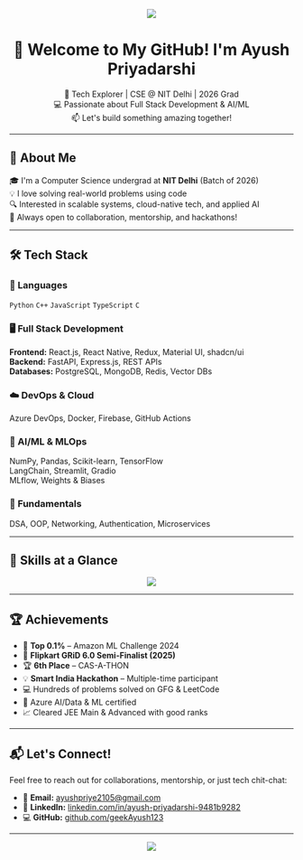 <!-- Typing animation banner -->
<p align="center">
  <img src="https://readme-typing-svg.demolab.com/?lines=Hey+there!+I'm+Ayush+Priyadarshi;Full+Stack+%26+AI+Enthusiast;Always+Learning+New+Things!&center=true&size=24&color=58A6FF&pause=1000" />
</p>

<h1 align="center">🌟 Welcome to My GitHub! I'm Ayush Priyadarshi</h1>
<p align="center">
  🚀 Tech Explorer | CSE @ NIT Delhi | 2026 Grad <br/>
  💻 Passionate about Full Stack Development & AI/ML <br/>
  📫 Let's build something amazing together!
</p>

---

## 🧠 About Me

🎓 I'm a Computer Science undergrad at **NIT Delhi** (Batch of 2026)  
💡 I love solving real-world problems using code  
🔍 Interested in scalable systems, cloud-native tech, and applied AI  
🤝 Always open to collaboration, mentorship, and hackathons!

---

## 🛠️ Tech Stack

### 🧰 Languages  
`Python` `C++` `JavaScript` `TypeScript` `C`  

### 🖥️ Full Stack Development  
**Frontend:** React.js, React Native, Redux, Material UI, shadcn/ui  
**Backend:** FastAPI, Express.js, REST APIs  
**Databases:** PostgreSQL, MongoDB, Redis, Vector DBs  

### ☁️ DevOps & Cloud  
Azure DevOps, Docker, Firebase, GitHub Actions  

### 🧠 AI/ML & MLOps  
NumPy, Pandas, Scikit-learn, TensorFlow  
LangChain, Streamlit, Gradio  
MLflow, Weights & Biases  

### 🎯 Fundamentals  
DSA, OOP, Networking, Authentication, Microservices  

---

## 🚀 Skills at a Glance

<p align="center">
  <img src="https://skillicons.dev/icons?i=python,cpp,js,ts,react,redux,fastapi,express,html,css,tailwind,materialui,postgres,mongodb,docker,azure,git,figma,githubactions,firebase&perline=8" />
</p>

---

## 🏆 Achievements

- 🥇 **Top 0.1%** – Amazon ML Challenge 2024  
- 🥈 **Flipkart GRiD 6.0 Semi-Finalist (2025)**  
- 🏆 **6th Place** – CAS-A-THON  
- 💡 **Smart India Hackathon** – Multiple-time participant  
- 💻 Hundreds of problems solved on GFG & LeetCode  
- 📜 Azure AI/Data & ML certified  
- 📈 Cleared JEE Main & Advanced with good ranks

---

## 📬 Let's Connect!

Feel free to reach out for collaborations, mentorship, or just tech chit-chat:

- 📧 **Email:** [ayushpriye2105@gmail.com](mailto:ayushpriye2105@gmail.com)  
- 🔗 **LinkedIn:** [linkedin.com/in/ayush-priyadarshi-9481b9282](https://www.linkedin.com/in/ayush-priyadarshi-9481b9282)  
- 💻 **GitHub:** [github.com/geekAyush123](https://github.com/geekAyush123)

---

<p align="center">
  <img src="https://capsule-render.vercel.app/api?type=waving&color=0:58A6FF,100:FF6EC4&height=100&section=footer"/>
</p>
